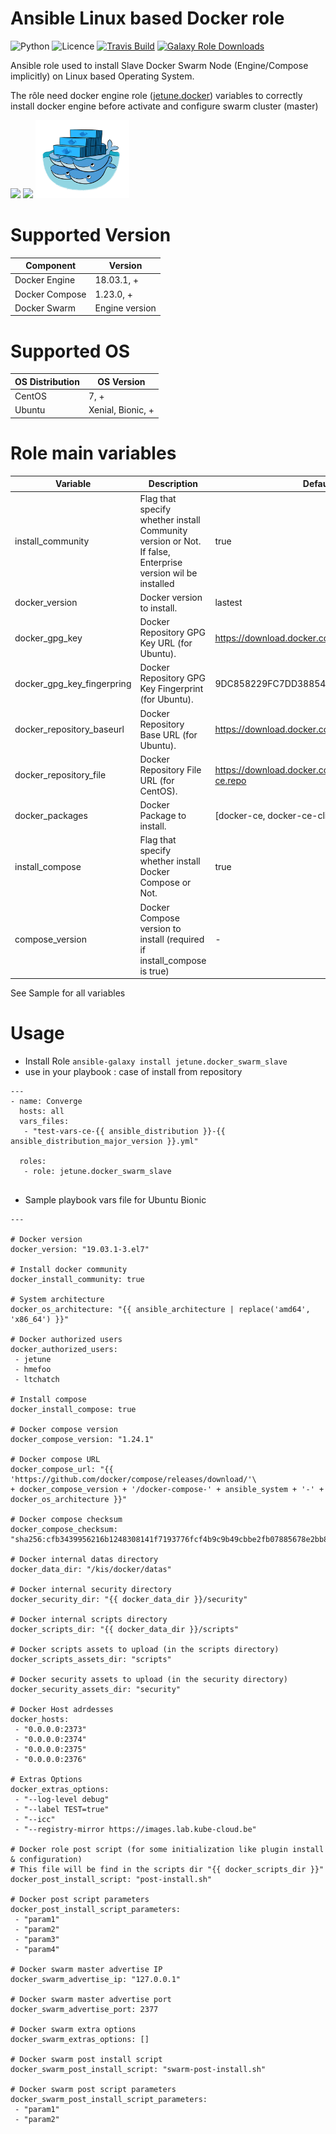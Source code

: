 # Ansible Linux based Docker role

![Python](https://img.shields.io/pypi/pyversions/testinfra.svg?style=flat)
![Licence](https://img.shields.io/github/license/kube-cloud/ansible-role-docker-swarm-slave.svg?style=flat)
[![Travis Build](https://img.shields.io/travis/kube-cloud/ansible-role-docker-swarm-slave.svg?style=flat)](https://travis-ci.com/kube-cloud/ansible-role-docker-swarm-slave)
[![Galaxy Role Downloads](https://img.shields.io/ansible/role/d/47994.svg?style=flat)](https://galaxy.ansible.com/jetune/docker_swarm_slave)

Ansible role used to install Slave Docker Swarm Node (Engine/Compose implicitly) on Linux based Operating System.

The rôle need docker engine role ([jetune.docker](https://github.com/kube-cloud/ansible-role-docker)) variables to correctly install docker engine before activate and configure swarm cluster (master)

<a href="https://www.kube-cloud.com/"><img width="300" src="https://kube-cloud.com/images/branding/logo/kubecloud-logo-single_writing_horizontal_color_300x112px.png" /></a>
<a href="https://www.redhat.com/fr/technologies/management/ansible"><img width="200" src="https://getvectorlogo.com/wp-content/uploads/2019/01/red-hat-ansible-vector-logo.png" /></a>
<a href="https://docs.docker.com/engine/swarm"><img width="150" src="https://raw.githubusercontent.com/docker-library/docs/471fa6e4cb58062ccbf91afc111980f9c7004981/swarm/logo.png" /></a>

# Supported Version

| Component | Version |
| ------ | ------ |
| Docker Engine | 18.03.1, + |
| Docker Compose | 1.23.0, + | 
| Docker Swarm | Engine version | 

# Supported OS

| OS Distribution | OS Version |
| ------ | ------ |
| CentOS | 7, + |
| Ubuntu | Xenial, Bionic, + | 

# Role main variables

| Variable | Description | Default value |
| ------ | ------ | ------ |
| install_community | Flag that specify whether install Community version or Not. If false, Enterprise version wil be installed | true |
| docker_version | Docker version to install. | lastest |
| docker_gpg_key | Docker Repository GPG Key URL (for Ubuntu). | https://download.docker.com/linux/ubuntu/gpg |
| docker_gpg_key_fingerpring | Docker Repository GPG Key Fingerprint (for Ubuntu). | 9DC858229FC7DD38854AE2D88D81803C0EBFCD88 |
| docker_repository_baseurl | Docker Repository Base URL (for Ubuntu). | https://download.docker.com/linux/ubuntu |
| docker_repository_file | Docker Repository File URL (for CentOS). | https://download.docker.com/linux/centos/docker-ce.repo |
| docker_packages | Docker Package to install. | [docker-ce, docker-ce-cli, containerd.io] |
| install_compose | Flag that specify whether install Docker Compose or Not. | true |
| compose_version | Docker Compose version to install  (required if install_compose is true)| - |

See Sample for all variables

# Usage

* Install Role ``` ansible-galaxy install jetune.docker_swarm_slave ```
* use in your playbook : case of install from repository
```
---
- name: Converge
  hosts: all
  vars_files:
   - "test-vars-ce-{{ ansible_distribution }}-{{ ansible_distribution_major_version }}.yml"

  roles:
   - role: jetune.docker_swarm_slave
      
```
* Sample playbook vars file for Ubuntu Bionic
```
---

# Docker version
docker_version: "19.03.1-3.el7"

# Install docker community
docker_install_community: true

# System architecture
docker_os_architecture: "{{ ansible_architecture | replace('amd64', 'x86_64') }}"

# Docker authorized users
docker_authorized_users:
 - jetune
 - hmefoo
 - ltchatch

# Install compose
docker_install_compose: true

# Docker compose version
docker_compose_version: "1.24.1"

# Docker compose URL
docker_compose_url: "{{ 'https://github.com/docker/compose/releases/download/'\
+ docker_compose_version + '/docker-compose-' + ansible_system + '-' + docker_os_architecture }}"

# Docker compose checksum
docker_compose_checksum: "sha256:cfb3439956216b1248308141f7193776fcf4b9c9b49cbbe2fb07885678e2bb8a"

# Docker internal datas directory
docker_data_dir: "/kis/docker/datas"

# Docker internal security directory
docker_security_dir: "{{ docker_data_dir }}/security"

# Docker internal scripts directory
docker_scripts_dir: "{{ docker_data_dir }}/scripts"

# Docker scripts assets to upload (in the scripts directory)
docker_scripts_assets_dir: "scripts"

# Docker security assets to upload (in the security directory)
docker_security_assets_dir: "security"

# Docker Host adrdesses
docker_hosts:
 - "0.0.0.0:2373"
 - "0.0.0.0:2374"
 - "0.0.0.0:2375"
 - "0.0.0.0:2376"

# Extras Options
docker_extras_options:
 - "--log-level debug"
 - "--label TEST=true"
 - "--icc"
 - "--registry-mirror https://images.lab.kube-cloud.be"

# Docker role post script (for some initialization like plugin install & configuration)
# This file will be find in the scripts dir "{{ docker_scripts_dir }}"
docker_post_install_script: "post-install.sh"

# Docker post script parameters
docker_post_install_script_parameters:
 - "param1"
 - "param2"
 - "param3"
 - "param4"

# Docker swarm master advertise IP
docker_swarm_advertise_ip: "127.0.0.1"

# Docker swarm master advertise port
docker_swarm_advertise_port: 2377

# Docker swarm extra options
docker_swarm_extras_options: []

# Docker swarm post install script
docker_swarm_post_install_script: "swarm-post-install.sh"

# Docker swarm post script parameters
docker_swarm_post_install_script_parameters:
 - "param1"
 - "param2"

```

